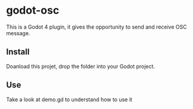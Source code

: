 # godot-osc
This is a Godot 4 plugin, it gives the opportunity to send and receive OSC message.

## Install
Doanload this projet, drop the folder into your Godot project.

## Use
Take a look at demo.gd to understand how to use it

